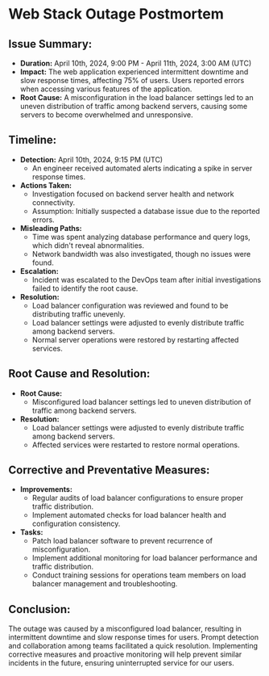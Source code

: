 # Web Stack Outage Postmortem

## Issue Summary:

- **Duration:** April 10th, 2024, 9:00 PM - April 11th, 2024, 3:00 AM (UTC)
- **Impact:** The web application experienced intermittent downtime and slow response times, affecting 75% of users. Users reported errors when accessing various features of the application.
- **Root Cause:** A misconfiguration in the load balancer settings led to an uneven distribution of traffic among backend servers, causing some servers to become overwhelmed and unresponsive.

## Timeline:

- **Detection:** April 10th, 2024, 9:15 PM (UTC)
  - An engineer received automated alerts indicating a spike in server response times.
- **Actions Taken:**
  - Investigation focused on backend server health and network connectivity.
  - Assumption: Initially suspected a database issue due to the reported errors.
- **Misleading Paths:**
  - Time was spent analyzing database performance and query logs, which didn't reveal abnormalities.
  - Network bandwidth was also investigated, though no issues were found.
- **Escalation:**
  - Incident was escalated to the DevOps team after initial investigations failed to identify the root cause.
- **Resolution:**
  - Load balancer configuration was reviewed and found to be distributing traffic unevenly.
  - Load balancer settings were adjusted to evenly distribute traffic among backend servers.
  - Normal server operations were restored by restarting affected services.

## Root Cause and Resolution:

- **Root Cause:**
  - Misconfigured load balancer settings led to uneven distribution of traffic among backend servers.
- **Resolution:**
  - Load balancer settings were adjusted to evenly distribute traffic among backend servers.
  - Affected services were restarted to restore normal operations.

## Corrective and Preventative Measures:

- **Improvements:**
  - Regular audits of load balancer configurations to ensure proper traffic distribution.
  - Implement automated checks for load balancer health and configuration consistency.
- **Tasks:**
  - Patch load balancer software to prevent recurrence of misconfiguration.
  - Implement additional monitoring for load balancer performance and traffic distribution.
  - Conduct training sessions for operations team members on load balancer management and troubleshooting.

## Conclusion:

The outage was caused by a misconfigured load balancer, resulting in intermittent downtime and slow response times for users. Prompt detection and collaboration among teams facilitated a quick resolution. Implementing corrective measures and proactive monitoring will help prevent similar incidents in the future, ensuring uninterrupted service for our users.
